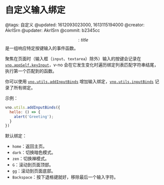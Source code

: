 # 自定义输入绑定

@tags: 自定义
@updated: 1612093023000, 1613115194000
@creator: AkrISrn
@updater: AkrISrn
@commit: b2345cc

$$: title $$是一组响应特定按键输入的事件函数。

聚焦在页面时（输入框（`input`、`textarea`）除外）输入的按键会记录在 [`vno.appSelf.keyInput`](/zh/api/appSelf.md "#h2-1")，v-no 会在它发生变化时遍历绑定列表匹配字符串结尾，执行第一个匹配到的函数。

你可以使用 [`vno.utils.addInputBinds`](/zh/api/utils.md "#h2-6") 增加输入绑定，[`vno.utils.inputBinds`](/zh/api/utils.md "#h2-5") 记录了所有绑定。

示例：

```js
vno.utils.addInputBinds({
  hello: () => {
    alert('Greeting');
  }
})
```

默认绑定：

- `home`：返回主页。
- `dark`：切换暗色模式。
- `zen`：切换禅模式。
- `G`：滚动到页面顶部。
- `gg`：滚动到页面底部。
- `Backspace`：按下退格键就好，移除最后一个输入字符。
